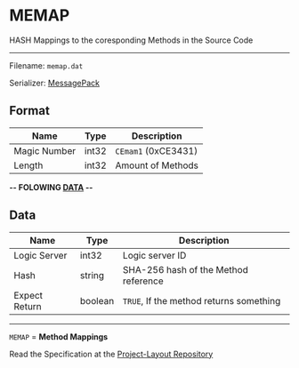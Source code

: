 # MEMAP

HASH Mappings to the coresponding Methods in the Source Code

---

Filename: `memap.dat`

Serializer: [MessagePack](https://msgpack.org/)

## Format

| Name         | Type  | Description         |
| ------------ | ----- | ------------------- |
| Magic Number | int32 | `CEmam1` (0xCE3431) |
| Length       | int32 | Amount of Methods   |

**-- FOLOWING [DATA](#DATA) --**

## Data

| Name          | Type    | Description                             |
| ------------- | ------- | --------------------------------------- |
| Logic Server  | int32   | Logic server ID                         |
| Hash          | string  | SHA-256 hash of the Method reference    |
| Expect Return | boolean | `TRUE`, If the method returns something |

---

`MEMAP` = **Method Mappings**

Read the Specification at the [Project-Layout Repository](https://github.com/CraftUniverse/CraftEngine-ProjectLayout/blob/master/memap.txt)
